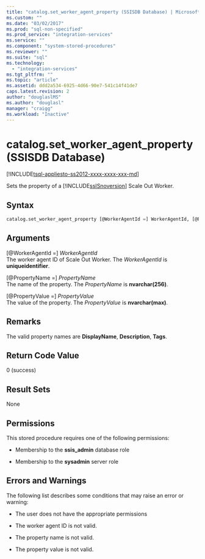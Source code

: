 ```yaml
---
title: "catalog.set_worker_agent_property (SSISDB Database) | Microsoft Docs"
ms.custom: ""
ms.date: "03/02/2017"
ms.prod: "sql-non-specified"
ms.prod_service: "integration-services"
ms.service: ""
ms.component: "system-stored-procedures"
ms.reviewer: ""
ms.suite: "sql"
ms.technology: 
  - "integration-services"
ms.tgt_pltfrm: ""
ms.topic: "article"
ms.assetid: ddd2a534-6925-4d66-90e7-541c14f41de7
caps.latest.revision: 2
author: "douglaslMS"
ms.author: "douglasl"
manager: "craigg"
ms.workload: "Inactive"
---
```

# catalog.set_worker_agent_property (SSISDB Database)
[!INCLUDE[tsql-appliesto-ss2012-xxxx-xxxx-xxx-md](../../includes/tsql-appliesto-ss2012-xxxx-xxxx-xxx-md.md)]

Sets the property of a [!INCLUDE[ssISnoversion](../../includes/ssisnoversion-md.md)] Scale Out Worker.

## Syntax

```sql
catalog.set_worker_agent_property [@WorkerAgentId =] WorkerAgentId, [@PropertyName =] PropertyName, [@PropertyValue =] PropertyValue 
```

## Arguments
[@WorkerAgentId =] *WorkerAgentId*  
The worker agent ID of Scale Out Worker. The *WorkerAgentId* is **uniqueidentifier**.

[@PropertyName =] *PropertyName*  
The name of the property. The *PropertyName* is **nvarchar(256)**.

[@PropertyValue =] *PropertyValue*  
The value of the property. The *PropertyValue* is **nvarchar(max)**.

## Remarks
The valid property names are **DisplayName**, **Description**, **Tags**.

## Return Code Value  
 0 (success)  
  
## Result Sets  
 None  

## Permissions  
 This stored procedure requires one of the following permissions:  
  
-   Membership to the **ssis_admin** database role  
  
-   Membership to the **sysadmin** server role

## Errors and Warnings
  The following list describes some conditions that may raise an error or warning:  
  
-   The user does not have the appropriate permissions 

-   The worker agent ID is not valid.

-   The property name is not valid.

-   The property value is not valid.  
